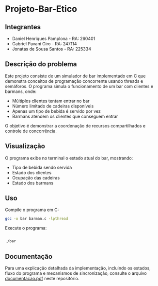 # Projeto-Bar-Etico

## Integrantes
- Daniel Henriques Pamplona - RA: 260401
- Gabriel Pavani Giro - RA: 247114
- Jonatas de Sousa Santos - RA: 225334

## Descrição do problema
Este projeto consiste de um simulador de bar implementado em C que demonstra conceitos de programação concorrente usando threads e semáforos.
O programa simula o funcionamento de um bar com clientes e barmans, onde:

- Múltiplos clientes tentam entrar no bar
- Número limitado de cadeiras disponíveis
- Apenas um tipo de bebida é servido por vez
- Barmans atendem os clientes que conseguem entrar

O objetivo é demonstrar a coordenação de recursos compartilhados e controle de concorrência.

## Visualização

O programa exibe no terminal o estado atual do bar, mostrando:

- Tipo de bebida sendo servida
- Estado dos clientes
- Ocupação das cadeiras
- Estado dos barmans

## Uso
Compile o programa em C:

```bash
gcc -o bar barman.c -lpthread
```
Execute o programa:
```bash

./bar
```

## Documentação
Para uma explicação detalhada da implementação, incluindo os estados, fluxo do programa e mecanismos de sincronização, consulte o arquivo [documentacao.pdf](documentacao.pdf) neste repositório.
